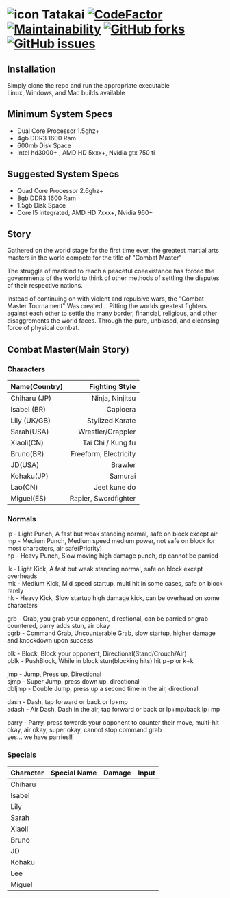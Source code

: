 # ![icon](https://github.com/calexil/Tatakai/blob/master/assets/icon.png) Tatakai [![CodeFactor](https://www.codefactor.io/repository/github/calexil/tatakai/badge)](https://www.codefactor.io/repository/github/calexil/tatakai) [![Maintainability](https://api.codeclimate.com/v1/badges/795fb8d99c3a482b09d8/maintainability)](https://codeclimate.com/github/calexil/Tatakai/maintainability) [![GitHub forks](https://img.shields.io/github/forks/calexil/Tatakai.svg)](https://github.com/calexil/Tatakai/network) [![GitHub issues](https://img.shields.io/github/issues/calexil/Tatakai.svg)](https://github.com/calexil/Tatakai/issues) 

## Installation
Simply clone the repo and run the appropriate executable  
Linux, Windows, and Mac builds available  

## Minimum System Specs
* Dual Core Processor 1.5ghz+
* 4gb DDR3 1600 Ram
* 600mb Disk Space
* Intel hd3000+ , AMD HD 5xxx+, Nvidia gtx 750 ti

## Suggested System Specs
* Quad Core Processor 2.6ghz+
* 8gb DDR3 1600 Ram
* 1.5gb Disk Space
* Core I5 integrated, AMD HD 7xxx+, Nvidia 960+

## Story
Gathered on the world stage for the first time ever, the greatest martial arts masters in the world compete for the title of "Combat Master"

The struggle of mankind to reach a peaceful coeexistance has forced the governments of the world to think of other methods of settling the disputes of their respective nations.

Instead of continuing on with violent and repulsive wars, the "Combat Master Tournament" Was created... Pitting the worlds greatest fighters against each other to settle the many border, financial, religious, and other disaggrements the world faces. Through the pure, unbiased, and cleansing force of physical combat.

## Combat Master(Main Story)

### Characters
|Name(Country) | Fighting Style|
|:---|---:|
|Chiharu (JP) | Ninja, Ninjitsu|
|Isabel (BR) | Capioera|
|Lily (UK/GB) | Stylized Karate|
|Sarah(USA) | Wrestler/Grappler|
|Xiaoli(CN) | Tai Chi / Kung fu|
|Bruno(BR) | Freeform, Electricity|
|JD(USA) | Brawler|
|Kohaku(JP) | Samurai|
|Lao(CN) | Jeet kune do|
|Miguel(ES) | Rapier, Swordfighter|

### Normals
lp - Light Punch, A fast but weak standing normal, safe on block except air  
mp - Medium Punch, Medium speed medium power, not safe on block for most characters, air safe(Priority)  
hp - Heavy Punch, Slow moving high damage punch, dp cannot be parried  

lk - Light Kick, A fast but weak standing normal, safe on block except overheads  
mk - Medium Kick, Mid speed startup, multi hit in some cases, safe on block rarely  
hk - Heavy Kick, Slow startup high damage kick, can be overhead on some characters  

grb - Grab, you grab your opponent, directional, can be parried or grab countered, parry adds stun, air okay  
cgrb - Command Grab, Uncounterable Grab, slow startup, higher damage and knockdown upon success  

blk - Block, Block your opponent, Directional(Stand/Crouch/Air)  
pblk - PushBlock, While in block stun(blocking hits) hit p+p or k+k  

jmp - Jump, Press up, Directional  
sjmp - Super Jump, press down up, directional  
dbljmp - Double Jump, press up a second time in the air, directional  

dash - Dash, tap forward or back or lp+mp  
adash - Air Dash, Dash in the air, tap forward or back or lp+mp/back lp+mp  

parry - Parry, press towards your opponent to counter their move, multi-hit okay, air okay, super okay, cannot stop command grab  
yes... we have parries!!

### Specials
|Character | Special Name | Damage | Input|
|:---|---:|---:|---:|
|Chiharu|||
|Isabel|||
|Lily|||
|Sarah|||
|Xiaoli|||
|Bruno|||
|JD|||
|Kohaku|||
|Lee|||
|Miguel|||
